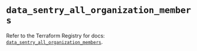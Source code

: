 # `data_sentry_all_organization_members`

Refer to the Terraform Registry for docs: [`data_sentry_all_organization_members`](https://registry.terraform.io/providers/jianyuan/sentry/0.14.5/docs/data-sources/all_organization_members).
